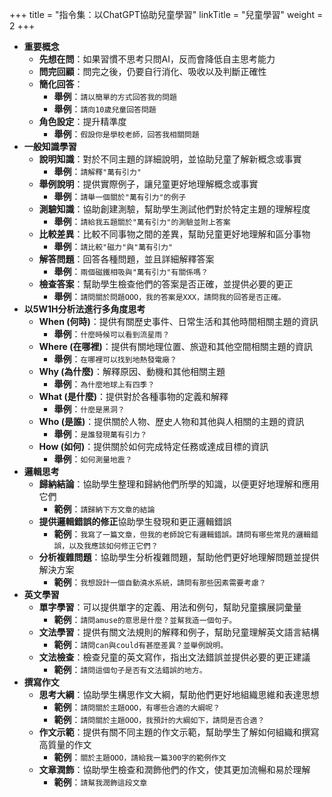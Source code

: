 +++
title = "指令集：以ChatGPT協助兒童學習"
linkTitle = "兒童學習"
weight = 2
+++

- **重要概念**
    - **先想在問**：如果習慣不思考只問AI，反而會降低自主思考能力
    - **問完回顧**：問完之後，仍要自行消化、吸收以及判斷正確性
    - **簡化回答**：
        - **舉例**：`請以簡單的方式回答我的問題`
        - **舉例**：`請向10歲兒童回答問題`
    - **角色設定**：提升精準度
        - **舉例**：`假設你是學校老師，回答我相關問題`
- **一般知識學習**
    - **說明知識**：對於不同主題的詳細說明，並協助兒童了解新概念或事實
        - **舉例**：`請解釋"萬有引力"`
    - **舉例說明**：提供實際例子，讓兒童更好地理解概念或事實
        - **舉例**：`請舉一個關於"萬有引力"的例子`
    - **測驗知識**：協助創建測驗，幫助學生測試他們對於特定主題的理解程度
        - **舉例**：`請給我五題關於"萬有引力"的測驗並附上答案`
    - **比較差異**：比較不同事物之間的差異，幫助兒童更好地理解和區分事物
        - **舉例**：`請比較"磁力"與"萬有引力"`
    - **解答問題**：回答各種問題，並且詳細解釋答案
        - **舉例**：`兩個磁鐵相吸與"萬有引力"有關係嗎？`
    - **檢查答案**：幫助學生檢查他們的答案是否正確，並提供必要的更正
        - **舉例**：`請問關於問題OOO，我的答案是XXX，請問我的回答是否正確。`
- **以5W1H分析法進行多角度思考**
    - **When (何時)**：提供有關歷史事件、日常生活和其他時間相關主題的資訊
        - **舉例**：`什麼時候可以看到流星雨？`
    - **Where (在哪裡)**：提供有關地理位置、旅遊和其他空間相關主題的資訊
        - **舉例**：`在哪裡可以找到地熱發電廠？`
    - **Why (為什麼)**：解釋原因、動機和其他相關主題
        - **舉例**：`為什麼地球上有四季？`
    - **What (是什麼)**：提供對於各種事物的定義和解釋
        - **舉例**：`什麼是黑洞？`
    - **Who (是誰)**：提供關於人物、歷史人物和其他與人相關的主題的資訊
        - **舉例**：`是誰發現萬有引力？`
    - **How (如何)**：提供關於如何完成特定任務或達成目標的資訊
        - **舉例**：`如何測量地震？`
- **邏輯思考**
    - **歸納結論**：協助學生整理和歸納他們所學的知識，以便更好地理解和應用它們
        - **範例**：`請歸納下方文章的結論`
    - **提供邏輯錯誤的修正**協助學生發現和更正邏輯錯誤
        - **範例**：`我寫了一篇文章，但我的老師說它有邏輯錯誤。請問有哪些常見的邏輯錯誤，以及我應該如何修正它們？`
    - **分析複雜問題**：協助學生分析複雜問題，幫助他們更好地理解問題並提供解決方案
        - **範例**：`我想設計一個自動澆水系統，請問有那些因素需要考慮？`
- **英文學習**
    - **單字學習**：可以提供單字的定義、用法和例句，幫助兒童擴展詞彙量
        - **範例**：`請問amuse的意思是什麼？並幫我造一個句子。`
    - **文法學習**：提供有關文法規則的解釋和例子，幫助兒童理解英文語言結構
        - **範例**：`請問can與could有甚麼差異？並舉例說明。`
    - **文法檢查**：檢查兒童的英文寫作，指出文法錯誤並提供必要的更正建議
        - **範例**：`請問這個句子是否有文法錯誤的地方。`
- **撰寫作文**
    - **思考大綱**：協助學生構思作文大綱，幫助他們更好地組織思維和表達思想
        - **範例**：`請問關於主題OOO，有哪些合適的大綱呢？`
        - **範例**：`請問關於主題OOO，我預計的大綱如下，請問是否合適？`
    - **作文示範**：提供有關不同主題的作文示範，幫助學生了解如何組織和撰寫高質量的作文
        - **範例**：`關於主題OOO，請給我一篇300字的範例作文`
    - **文章潤飾**：協助學生檢查和潤飾他們的作文，使其更加流暢和易於理解
        - **範例**：`請幫我潤飾這段文章`
